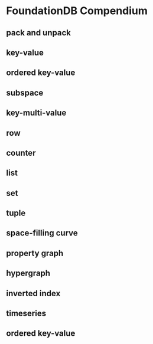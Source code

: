# FoundationDB Compendium

## pack and unpack

## key-value

## ordered key-value

## subspace

## key-multi-value

## row

## counter

## list

## set

## tuple

## space-filling curve

## property graph

## hypergraph

## inverted index

## timeseries

## ordered key-value
